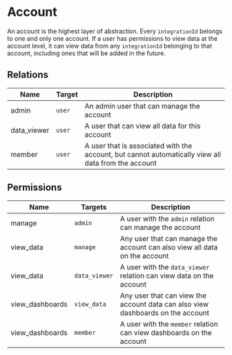 # Account

An account is the highest layer of abstraction. Every `integrationId` belongs to one and only one account. If a user has permissions to view data at the account level, it can view data from any `integrationId` belonging to that account, including ones that will be added in the future.

## Relations

| Name        | Target | Description                                                                                         |
| ----------- | ------ | --------------------------------------------------------------------------------------------------- |
| admin       | `user` | An admin user that can manage the account                                                           |
| data_viewer | `user` | A user that can view all data for this account                                                      |
| member      | `user` | A user that is associated with the account, but cannot automatically view all data from the account |

## Permissions

| Name            | Targets       | Description                                                                     |
| --------------- | ------------- | ------------------------------------------------------------------------------- |
| manage          | `admin`       | A user with the `admin` relation can manage the account                         |
| view_data       | `manage`      | Any user that can manage the account can also view all data on the account      |
| view_data       | `data_viewer` | A user with the `data_viewer` relation can view data on the account             |
| view_dashboards | `view_data`   | Any user that can view the account data can also view dashboards on the account |
| view_dashboards | `member`      | A user with the `member` relation can view dashboards on the account            |
